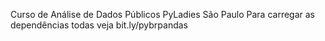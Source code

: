 
Curso de Análise de Dados Públicos PyLadies São Paulo
Para carregar as dependências todas veja bit.ly/pybrpandas
